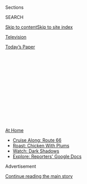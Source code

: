 <div id="app">

<div>

<div>

<div>

<div class="NYTAppHideMasthead css-1q2w90k e1suatyy0">

<div class="section css-ui9rw0 e1suatyy2">

<div class="css-eph4ug er09x8g0">

<div class="css-6n7j50">

</div>

<span class="css-1dv1kvn">Sections</span>

<div class="css-10488qs">

<span class="css-1dv1kvn">SEARCH</span>

</div>

[Skip to content](#site-content)[Skip to site
index](#site-index)

</div>

<div id="masthead-section-label" class="css-1wr3we4 eaxe0e00">

[Television](https://www.nytimes3xbfgragh.onion/section/arts/television)

</div>

<div class="css-10698na e1huz5gh0">

</div>

</div>

<div id="masthead-bar-one" class="section hasLinks css-15hmgas e1csuq9d3">

<div class="css-uqyvli e1csuq9d0">

</div>

<div class="css-1uqjmks e1csuq9d1">

</div>

<div class="css-9e9ivx">

[](https://myaccount.nytimes3xbfgragh.onion/auth/login?response_type=cookie&client_id=vi)

</div>

<div class="css-1bvtpon e1csuq9d2">

[Today’s
Paper](https://www.nytimes3xbfgragh.onion/section/todayspaper)

</div>

</div>

</div>

</div>

<div data-aria-hidden="false">

<div id="site-content" data-role="main">

<div>

<div class="css-1aor85t" style="opacity:0.000000001;z-index:-1;visibility:hidden">

<div class="css-1hqnpie">

<div class="css-epjblv">

<span class="css-17xtcya">[Television](/section/arts/television)</span><span class="css-x15j1o">|</span><span class="css-fwqvlz">Comfort
Viewing: 3 Reasons I Love ‘Dark
Shadows’</span>

</div>

<div class="css-k008qs">

<div class="css-1iwv8en">

<span class="css-18z7m18"></span>

<div>

</div>

</div>

<span class="css-1n6z4y">https://nyti.ms/2EPob2N</span>

<div class="css-1705lsu">

<div class="css-4xjgmj">

<div class="css-4skfbu" data-role="toolbar" data-aria-label="Social Media Share buttons, Save button, and Comments Panel with current comment count" data-testid="share-tools">

  - 
  - 
  - 
  - 
    
    <div class="css-6n7j50">
    
    </div>

  - 

</div>

</div>

</div>

</div>

</div>

</div>

<div class="css-13pd83m">

<div id="NYT_TOP_BANNER_REGION">

<div>

<div id="maps-athome-menu" class="section css-l08pwh interactive-content interactive-size-medium">

<div class="css-17ih8de interactive-body">

<div class="at-home-nav__innerContainer">

<div class="at-home-nav__title">

[At
Home](https://www.nytimes3xbfgragh.onion/spotlight/at-home?action=click&pgtype=Article&state=default&region=TOP_BANNER&context=at_home_menu)

</div>

  - [Cruise Along:
    Route 66](https://www.nytimes3xbfgragh.onion/2020/09/07/travel/route-66.html?action=click&pgtype=Article&state=default&region=TOP_BANNER&context=at_home_menu)
  - [Roast: Chicken With
    Plums](https://www.nytimes3xbfgragh.onion/2020/09/04/dining/sheet-pan-chicken.html?action=click&pgtype=Article&state=default&region=TOP_BANNER&context=at_home_menu)
  - [Watch: Dark
    Shadows](https://www.nytimes3xbfgragh.onion/2020/09/04/arts/television/dark-shadows-stream.html?action=click&pgtype=Article&state=default&region=TOP_BANNER&context=at_home_menu)
  - [Explore: Reporters' Google
    Docs](https://www.nytimes3xbfgragh.onion/interactive/2020/at-home/even-more-reporters-editors-diaries-lists-recommendations.html?action=click&pgtype=Article&state=default&region=TOP_BANNER&context=at_home_menu)

</div>

</div>

</div>

</div>

</div>

</div>

<div id="top-wrapper" class="css-1sy8kpn">

<div id="top-slug" class="css-l9onyx">

Advertisement

</div>

[Continue reading the main
story](#after-top)

<div class="ad top-wrapper" style="text-align:center;height:100%;display:block;min-height:250px">

<div id="top" class="place-ad" data-position="top" data-size-key="top">

</div>

</div>

<div id="after-top">

</div>

</div>

<div>

<div id="sponsor-wrapper" class="css-1hyfx7x">

<div id="sponsor-slug" class="css-19vbshk">

Supported by

</div>

[Continue reading the main
story](#after-sponsor)

<div id="sponsor" class="ad sponsor-wrapper" style="text-align:center;height:100%;display:block">

</div>

<div id="after-sponsor">

</div>

</div>

<div class="css-186x18t">

</div>

<div class="css-1vkm6nb ehdk2mb0">

# Comfort Viewing: 3 Reasons I Love ‘Dark Shadows’

</div>

It was camp; it was scary; it was one of the most popular daytime soaps
of its day. And for a gay teenager in the ’80s, it was perfect.

<div class="css-79elbk" data-testid="photoviewer-wrapper">

<div class="css-z3e15g" data-testid="photoviewer-wrapper-hidden">

</div>

<div class="css-1a48zt4 ehw59r15" data-testid="photoviewer-children">

![<span class="css-16f3y1r e13ogyst0" data-aria-hidden="true">In the
camp gothic soap “Dark Shadows” from the 1960s and 70s, Jonathan Frid
played a vampire, whose very nature is to be ruled by forbidden
desires.</span><span class="css-cnj6d5 e1z0qqy90" itemprop="copyrightHolder"><span class="css-1ly73wi e1tej78p0">Credit...</span><span><span>ABC,
via IMBd
TV</span></span></span>](https://static01.graylady3jvrrxbe.onion/images/2020/09/05/arts/04comfort-shadows/04comfort-shadows-articleLarge.png?quality=75&auto=webp&disable=upscale)

</div>

</div>

<div class="css-18e8msd">

<div class="css-vp77d3 epjyd6m0">

<div class="css-1baulvz">

By [<span class="css-1baulvz last-byline" itemprop="name">Erik
Piepenburg</span>](https://www.nytimes3xbfgragh.onion/by/erik-piepenburg)

</div>

</div>

  - Sept. 4,
    2020

  - 
    
    <div class="css-4xjgmj">
    
    <div class="css-d8bdto" data-role="toolbar" data-aria-label="Social Media Share buttons, Save button, and Comments Panel with current comment count" data-testid="share-tools">
    
      - 
      - 
      - 
      - 
        
        <div class="css-6n7j50">
        
        </div>
    
      - 
    
    </div>
    
    </div>

</div>

</div>

<div class="section meteredContent css-1r7ky0e" name="articleBody" itemprop="articleBody">

<div class="css-1fanzo5 StoryBodyCompanionColumn">

<div class="css-53u6y8">

This story starts when “Dark Shadows” ends.

It was 1971, and my mother was set to have me by C-section. Her doctor
originally scheduled the procedure for April 1, but my mother balked at
having an April Fool’s baby. Instead, I greeted the world on April 2, a
chilly Friday in Cleveland.

It was also, much to my mother’s alarm, the day her beloved soap opera —
the supernatural drama “Dark Shadows” — aired its final episode on ABC.
As she tells it, she demanded I be delivered in the morning because she
sure as Hades wasn’t going to miss “Dark Shadows” that afternoon. She
got her wish.

I think about devotion these pandemic nights as I stay up late to watch
the original “Dark Shadows” [on the streaming service
Tubi](https://tubitv.com/series/4638/dark_shadows). When the series
debuted on June 27, 1966, it was unlike anything before or, I would say,
since. ABC [described](https://www.youtube.com/watch?v=oYlrxfOf3S4) it
as “daytime television’s first continuing suspense drama,” which is like
saying Freddy Krueger is a grumpy guy in a cute sweater. Created by Dan
Curtis, “Dark Shadows” was a macabre and bonkers upside-down of [“Peyton
Place,”](https://www.nytimes3xbfgragh.onion/2009/07/19/arts/television/19karp.html)
a more conventional soap opera popular of its time. (Both were equally
white.)

The story arcs on “Dark Shadows” traversed the 18th, 19th and 20th
centuries, and centered on the old-money Collins family at the
Collinwood estate in small-town Collinsport, Maine. Wallace McBride, the
curator of the [Collinsport Historical
Society](http://www.collinsporthistoricalsociety.com/), a “Dark Shadows”
fan site, called the series “‘Star Trek’ for introverts.”

</div>

</div>

<div class="css-1fanzo5 StoryBodyCompanionColumn">

<div class="css-53u6y8">

“If ‘Star Trek’ was about going new places and meeting new people, ‘Dark
Shadows’ is about staying inside,” McBride said in an interview last
month. “Characters travel to other dimensions without leaving the family
house. It’s very personal and inward focused.”

“Dark Shadows” was horror to the bone. Poor Collinsport was terrorized
by witchcraft, killer ghosts, lycanthropy and I don’t know how many
other evil doings. (Full disclosure: I’m not yet halfway through its
1,225 episodes.) In Episode 211, the show introduced the vampire
[Barnabas Collins](https://www.youtube.com/watch?v=WyYg2bD-U94), played
by the Shakespearean actor [Jonathan
Frid](https://www.nytimes3xbfgragh.onion/2012/04/20/arts/television/jonathan-frid-ghoulish-dark-shadows-star-dies-at-87.html).
Barnabas became a global phenomenon and unlikely sex symbol who helped
make the series one of the most popular soap operas of the era.

</div>

</div>

<div class="css-79elbk" data-testid="photoviewer-wrapper">

<div class="css-z3e15g" data-testid="photoviewer-wrapper-hidden">

</div>

<div class="css-1a48zt4 ehw59r15" data-testid="photoviewer-children">

![<span class="css-16f3y1r e13ogyst0" data-aria-hidden="true">“It took
you to another realm,” Kathryn Leigh Scott (pictured with Frid) said of
the show. “Almost everything was about an outsider.” Dina Millay
</span><span class="css-cnj6d5 e1z0qqy90" itemprop="copyrightHolder"><span class="css-1ly73wi e1tej78p0">Credit...</span><span>ABC,
via IMDb
TV</span></span>](https://static01.graylady3jvrrxbe.onion/images/2020/09/05/arts/04comfort-shadows-5/04comfort-shadows-5-articleLarge.png?quality=75&auto=webp&disable=upscale)

</div>

</div>

<div class="css-1fanzo5 StoryBodyCompanionColumn">

<div class="css-53u6y8">

With so many episodes, watching “Dark Shadows” is a herculean binge.
Already the series’s weird coolness has drawn me in like the undead to
the living. Why do I and so many horror fans have a connection with a
Gothic melodrama that’s so old it was pre-empted by the moon landing?

I called Kathryn Leigh Scott, who played the kindly waitress Maggie
Evans, to get her take. (Like many of the cast members, she also played
many other roles in this time-hopping series — it’s complicated.)

</div>

</div>

<div class="css-1fanzo5 StoryBodyCompanionColumn">

<div class="css-53u6y8">

“The reason young kids used to run home from school to watch the show
was that it was pure escapism,” Scott explained. “No matter how much
kids picked on you in class, at least you weren’t bitten by a vampire.
It took you to another realm. Almost everything was about an outsider.”

<div id="NYT_MAIN_CONTENT_2_REGION" class="css-9tf9ac">

<div>

</div>

</div>

Ah. As a kid, I was what you’d call a triple-threat outsider. I grew up
in the ’80s as a gay teenager who didn’t know what gay was. I was a
geek. I was chubby. On summer afternoons as other kids played something
called sports, I was alone, devouring “All My Children,” “One Life to
Live,” “General Hospital” and sometimes [“The Edge of
Night”](https://www.youtube.com/watch?v=aZwTIaYAEOU) if the TV in my
room picked up the Akron station.

It’s now decades later, and I’m still kind of an outsider. I can’t
possibly be gayer. I’ve become a horror geek, and I’m still a little
chubby. And I still love watching old soap operas, especially “Dark
Shadows.” Here’s
why.

</div>

</div>

<div class="css-79elbk" data-testid="photoviewer-wrapper">

<div class="css-z3e15g" data-testid="photoviewer-wrapper-hidden">

</div>

<div class="css-1a48zt4 ehw59r15" data-testid="photoviewer-children">

<div class="css-1xdhyk6 erfvjey0">

<span class="css-1ly73wi e1tej78p0">Image</span>

<div class="css-zjzyr8">

<div data-testid="lazyimage-container" style="height:259.06666666666666px">

</div>

</div>

</div>

<span class="css-16f3y1r e13ogyst0" data-aria-hidden="true">Like a
darker “Groundhog Day,” the fate of Laura Collins (played by Diana
Millay) was to go up in flames every so often and then be
reborn.</span><span class="css-cnj6d5 e1z0qqy90" itemprop="copyrightHolder"><span class="css-1ly73wi e1tej78p0">Credit...</span><span>ABC,
via Tubi</span></span>

</div>

</div>

<div class="css-1fanzo5 StoryBodyCompanionColumn">

<div class="css-53u6y8">

## It’s Old-School Scary

My love of horror has one source: my grandmother Blanca, my mother’s
mother, who kick-started my affection with classic [Universal monster
movies](https://universalmonsters.fandom.com/wiki/Universal_Monsters)
like “Dracula” and “Frankenstein.” The influence of these canonical
films pervades “Dark Shadows.” It’s in the contour of a mysterious
figure backlit by frenzied lighting strikes. It’s in the [ghostly theme
song](https://www.youtube.com/watch?v=bfWIQfqik3c), composed by [Bob
Cobert](https://variety.com/2020/music/obituaries-people-news/bob-cobert-dead-dies-dark-shadows-winds-of-war-1203512992/)
(and released on a best-selling “Dark Shadows”
[soundtrack](https://metv.com/stories/rip-bob-cobert-who-composed-the-eerie-music-of-dark-shadows)).
It’s in the show’s chilly mausoleums and creaky coffins.

As I watch, it’s as if the pioneering horror directors [James
Whale](https://www.nytimes3xbfgragh.onion/1957/05/30/archives/film-producer-dead-james-whale-falls-into-pool-directed.html)
and [Tod
Browning](https://www.nytimes3xbfgragh.onion/1962/10/10/archives/tod-browning-80-exfilm-director-maker-of-chaney-and-lugosi-films.html)
were off-camera, beaming. Best of all, it’s as if my grandmother were,
too.

</div>

</div>

<div class="css-1fanzo5 StoryBodyCompanionColumn">

<div class="css-53u6y8">

## It’s Queer

“Dark Shadows” is a soap opera. Everybody has secrets. But a sexual
vampire in Stonewall-era America is a *queer* secret. Barnabas was a
cursed man with forbidden attractions, which sounds a lot like what
queer people at the time were told their sad lives were about. Yet for
many people, especially young fans in the closet, Barnabas was as
familiar as he was frightening. (Like many actors on the show, Frid was
[known to be
gay](http://weareflagrant.com/eleven-dark-shadows-actors-probably-didnt-know-gay/),
but he never publicly came
out.)

</div>

</div>

<div class="css-79elbk" data-testid="photoviewer-wrapper">

<div class="css-z3e15g" data-testid="photoviewer-wrapper-hidden">

</div>

<div class="css-1a48zt4 ehw59r15" data-testid="photoviewer-children">

<div class="css-1xdhyk6 erfvjey0">

<span class="css-1ly73wi e1tej78p0">Image</span>

<div class="css-zjzyr8">

<div data-testid="lazyimage-container" style="height:292.5777777777778px">

</div>

</div>

</div>

<span class="css-16f3y1r e13ogyst0" data-aria-hidden="true">Louis
Edmonds, who came out later in life, played an irritable priss fond of
cravats and
turtlenecks.</span><span class="css-cnj6d5 e1z0qqy90" itemprop="copyrightHolder"><span class="css-1ly73wi e1tej78p0">Credit...</span><span>ABC,
via IMDb TV</span></span>

</div>

</div>

<div class="css-1fanzo5 StoryBodyCompanionColumn">

<div class="css-53u6y8">

There are many queer delights in “Dark Shadows,” but two performances
stand out. The actor Louis Edmonds, [who came out later in
life](http://weareflagrant.com/eleven-dark-shadows-actors-probably-didnt-know-gay/),
gave a delicious performance as the irritable priss Roger Collins, who
wears cravats and turtlenecks and uses words like “preposterous.” (You
know the type.) And I swear the old New York City gay club Splash used
to play clips of Grayson Hall’s [camptastic
performance](https://www.youtube.com/watch?v=PmfVofgcYT0) as Dr. Julia
Hoffman.

## It’s Butterfingered

“Dark Shadows” was taped live. As with theater, anything could and did
go wrong. That means the series is occasionally a Schadenfreude parade
of microphone shadows, flubbed lines and my favorite: exposed
stagehands. (The invaluable [“Dark Shadows”
wiki](https://darkshadows.fandom.com/wiki/Dark_Shadows_Wiki) keeps track
of bloopers and continuity errors.) It’s fascinating to see how the TV
sausage was made when there was no stopping and no C.G.I. to clean up a
mess.

Many cast members came from theater, so they were used to recovering
after flubbing their lines. But my God, there’s nothing more thrilling
than seeing the great [Joan
Bennett](http://www.collinsporthistoricalsociety.com/2012/04/look-back-at-joan-bennett-week.html),
a treasure from Hollywood’s Golden Age, look at another actor with eyes
that whisper: I have no idea what to say next.

Sometimes “Dark Shadows” is messy and unpolished. That’s human, and
that’s a comfort.

*Watch it on*
[*Tubi*](https://tubitv.com/series/300004693/dark_shadows_the_beginning)
*or* [*Amazon Prime
Video*](https://www.amazon.com/gp/video/detail/B0143JHTFW/ref=atv_dp_share_cu_r)*.
If you want only the Barnabas part of the series, which is most of it,
look for “Dark Shadows”; pre-Barnabas episodes are found online as “Dark
Shadows: The Beginning.”*

</div>

</div>

</div>

<div>

</div>

<div>

</div>

<div>

</div>

<div>

<div id="bottom-wrapper" class="css-1ede5it">

<div id="bottom-slug" class="css-l9onyx">

Advertisement

</div>

[Continue reading the main
story](#after-bottom)

<div id="bottom" class="ad bottom-wrapper" style="text-align:center;height:100%;display:block;min-height:90px">

</div>

<div id="after-bottom">

</div>

</div>

</div>

</div>

</div>

## Site Index

<div>

</div>

## Site Information Navigation

  - [© <span>2020</span> <span>The New York Times
    Company</span>](https://help.nytimes3xbfgragh.onion/hc/en-us/articles/115014792127-Copyright-notice)

<!-- end list -->

  - [NYTCo](https://www.nytco.com/)
  - [Contact
    Us](https://help.nytimes3xbfgragh.onion/hc/en-us/articles/115015385887-Contact-Us)
  - [Work with us](https://www.nytco.com/careers/)
  - [Advertise](https://nytmediakit.com/)
  - [T Brand Studio](http://www.tbrandstudio.com/)
  - [Your Ad
    Choices](https://www.nytimes3xbfgragh.onion/privacy/cookie-policy#how-do-i-manage-trackers)
  - [Privacy](https://www.nytimes3xbfgragh.onion/privacy)
  - [Terms of
    Service](https://help.nytimes3xbfgragh.onion/hc/en-us/articles/115014893428-Terms-of-service)
  - [Terms of
    Sale](https://help.nytimes3xbfgragh.onion/hc/en-us/articles/115014893968-Terms-of-sale)
  - [Site
    Map](https://spiderbites.nytimes3xbfgragh.onion)
  - [Help](https://help.nytimes3xbfgragh.onion/hc/en-us)
  - [Subscriptions](https://www.nytimes3xbfgragh.onion/subscription?campaignId=37WXW)

</div>

</div>

</div>

</div>
